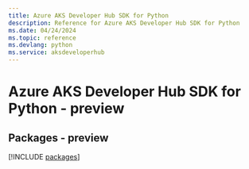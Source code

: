 ```yaml
---
title: Azure AKS Developer Hub SDK for Python
description: Reference for Azure AKS Developer Hub SDK for Python
ms.date: 04/24/2024
ms.topic: reference
ms.devlang: python
ms.service: aksdeveloperhub
---
```

# Azure AKS Developer Hub SDK for Python - preview
## Packages - preview
[!INCLUDE [packages](aks-developer-hub-index.md)]